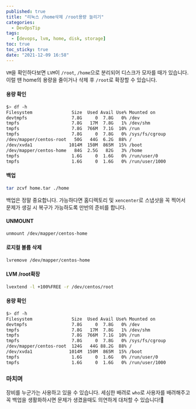 ```yaml
---
published: true
title: "리눅스 /home삭제 /root용량 늘리기"
categories:
  - DevOpsTip
tags:
  - [devops, lvm, home, disk, storage]
toc: true
toc_sticky: true
date: "2021-12-09 16:58"
---
```


``VM``을 확인하다보면 ``LVM``이 ``/root``, ``/home``으로 분리되어 디스크가 모자를 때가 있습니다. 이럴 땐 home의 용량을 줄이거나 삭제 후 ``/root``로 확장할 수 있습니다.

#### 용량 확인

```bash
$> df -h
Filesystem               Size  Used Avail Use% Mounted on
devtmpfs                 7.8G     0  7.8G   0% /dev
tmpfs                    7.8G   17M  7.8G   1% /dev/shm
tmpfs                    7.8G  766M  7.1G  10% /run
tmpfs                    7.8G     0  7.8G   0% /sys/fs/cgroup
/dev/mapper/centos-root   50G   44G  6.2G  88% /
/dev/xvda1              1014M  150M  865M  15% /boot
/dev/mapper/centos-home   84G  2.5G   82G   3% /home
tmpfs                    1.6G     0  1.6G   0% /run/user/0
tmpfs                    1.6G     0  1.6G   0% /run/user/1000
```

#### 백업

```bash
tar zcvf home.tar ./home
```

백업은 정말 중요합니다. 가능하다면 홈디렉토리 및 ``xencenter``로 스냅샷을 꼭 찍어서 문제가 생길 시 복구가 가능하도록 만반의 준비를 합니다.

#### UNMOUNT

```bash
unmount /dev/mapper/centos-home
```

#### 로지컬 볼륨 삭제

```bash
lvremove /dev/mapper/centos-home
```

#### LVM /root확장

```bash
lvextend -l +100%FREE -r /dev/centos/root
```

#### 용량 확인

```bash
$> df -h
Filesystem               Size  Used Avail Use% Mounted on
devtmpfs                 7.8G     0  7.8G   0% /dev
tmpfs                    7.8G   17M  7.8G   1% /dev/shm
tmpfs                    7.8G  766M  7.1G  10% /run
tmpfs                    7.8G     0  7.8G   0% /sys/fs/cgroup
/dev/mapper/centos-root  124G   44G 88.2G  88% /
/dev/xvda1              1014M  150M  865M  15% /boot
tmpfs                    1.6G     0  1.6G   0% /run/user/0
tmpfs                    1.6G     0  1.6G   0% /run/user/1000
```

### 마치며

장비를 누군가는 사용하고 있을 수 있습니다. 세심한 배려로 ``who``로 사용자를 배려해주고 꼭 백업을 생활화하시면 문제가 생겼을때도 의연하게 대처할 수 있습니다!👏
